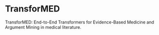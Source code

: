 # TransforMED
 TransforMED: End-to-End Transformers for Evidence-Based Medicine and Argument Mining in medical literature.
